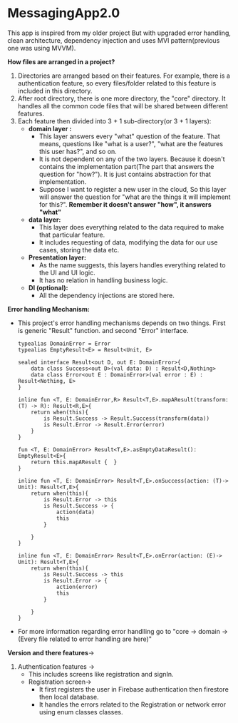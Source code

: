# MessagingApp2.0
This app is inspired from my older project But with upgraded error handling, clean architecture, dependency injection and uses MVI pattern(previous one was using MVVM).

**How files are arranged in a project?**
1. Directories are arranged based on their features. For example, there is a authentication feature, so every files/folder related to this feature is included in this directory.
2. After root directory, there is one more directory, the "core" directory. It handles all the common code files that will be shared between different features.
3. Each feature then divided into 3 + 1 sub-directory(or 3 + 1 layers):
     * **domain layer :**
         - This layer answers every "what" question of the feature. That means, questions like "what is a user?", "what are the features this user has?", and so on.
         - It is not dependent on any of the two layers. Because it doesn't contains the implementation part(The part that answers the question for "how?"). It is just contains abstraction for that implementation.
         - Suppose I want to register a new user in the cloud, So this layer will answer the question for "what are the things it will implement for this?". **Remember it doesn't answer "how", it answers "what"**
     * **data layer:**
         - This layer does everything related to the data required to make that particular feature.
         - It includes requesting of data, modifying the data for our use cases, storing the data etc.
     * **Presentation layer:**
         - As the name suggests, this layers handles everything related to the UI and UI logic.
         - It has no relation in handling business logic.
     * **DI (optional):**
         - All the dependency injections are stored here.

 **Error handling Mechanism:**
  * This project's error handling mechanisms depends on two things. First is generic "Result" function. and second "Error" interface.
    ```
    typealias DomainError = Error
    typealias EmptyResult<E> = Result<Unit, E>

    sealed interface Result<out D, out E: DomainError>{
        data class Success<out D>(val data: D) : Result<D,Nothing>
        data class Error<out E : DomainError>(val error : E) : Result<Nothing, E>
    }

    inline fun <T, E: DomainError,R> Result<T,E>.mapAResult(transform: (T) -> R): Result<R,E>{
        return when(this){
            is Result.Success -> Result.Success(transform(data))
            is Result.Error -> Result.Error(error)
        }
    }

    fun <T, E: DomainError> Result<T,E>.asEmptyDataResult(): EmptyResult<E>{
        return this.mapAResult {  }
    }

    inline fun <T, E: DomainError> Result<T,E>.onSuccess(action: (T)-> Unit): Result<T,E>{
        return when(this){
            is Result.Error -> this
            is Result.Success -> {
                action(data)
                this
            }

        }
    }

    inline fun <T, E: DomainError> Result<T,E>.onError(action: (E)-> Unit): Result<T,E>{
        return when(this){
            is Result.Success -> this
            is Result.Error -> {
                action(error)
                this
            }

        }
    }
    ```
  * For more information regarding error handlling go to "core -> domain -> (Every file related to error handling are here)"

    
**Version and there features**->
1. Authentication features ->
   * This includes screens like registration and signIn.
   * Registration screen->
       - It first registers the user in Firebase authentication then firestore then local database.
       - It handles the errors related to the Registration or network error using enum classes classes.
         
